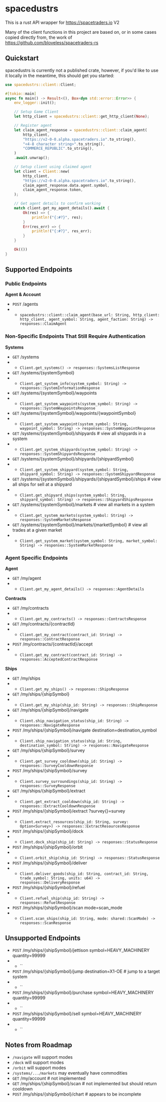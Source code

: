 # spacedustrs
This is a rust API wrapper for https://spacetraders.io V2

Many of the client functions in this project are based on, or in some cases copied directly from, the work of https://github.com/bloveless/spacetraders-rs

## Quickstart

spacedustrs is currently not a published crate, however, if you'd like to use it locally in the meantime, this should get you started:

```rust
use spacedustrs::client::Client;

#[tokio::main]
async fn main() -> Result<(), Box<dyn std::error::Error>> {
    env_logger::init();

    // Setup Game Client
    let http_client = spacedustrs::client::get_http_client(None);

    // Register agent
    let claim_agent_response = spacedustrs::client::claim_agent(
        http_client,
        "https://v2-0-0.alpha.spacetraders.io".to_string(),
        "<4-8 character string>".to_string(),
        "COMMERCE_REPUBLIC".to_string(),
    )
    .await.unwrap();

    // Setup client using claimed agent
    let client = Client::new(
        http_client,
        "https://v2-0-0.alpha.spacetraders.io".to_string(),
        claim_agent_response.data.agent.symbol,
        claim_agent_response.token,
    );

    // Get agent details to confirm working
    match client.get_my_agent_details().await {
        Ok(res) => {
            println!("{:#?}", res);
        }
        Err(res_err) => {
            println!("{:#?}", res_err);
        }
    }

    Ok(())
}
```

## Supported Endpoints

### Public Endpoints

**Agent & Account**

- `POST` /agents
- - `spacedustrs::client::claim_agent(base_url: String, http_client: http_client, agent_symbol: String, agent_faction: String) -> responses::ClaimAgent`

### Non-Specific Endpoints That Still Require Authentication

**Systems**

- `GET` /systems
- - `Client.get_systems() -> responses::SystemsListResponse`
- `GET` /systems/{systemSymbol}
- - `Client.get_system_info(system_symbol: String) -> responses::SystemInformationResponse`
- `GET` /systems/{systemSymbol}/waypoints
- - `Client.get_system_waypoints(system_symbol: String) -> responses::SystemWaypointsResponse`
- `GET` /systems/{systemSymbol}/waypoints/{waypointSymbol}
- - `Client.get_system_waypoint(system_symbol: String, waypoint_symbol: String) -> responses::SystemWaypointResponse`
- `GET` /systems/{systemSymbol}/shipyards # view all shipyards in a system
- - `Client.get_system_shipyards(system_symbol: String) -> responses::SystemShipyardsResponse`
- `GET` /systems/{systemSymbol}/shipyards/{shipyardSymbol}
- - `Client.get_system_shipyard(system_symbol: String, shipyard_symbol: String) -> responses::SystemShipyardResponse`
- `GET` /systems/{systemSymbol}/shipyards/{shipyardSymbol}/ships # view all ships for sell at a shipyard
- - `Client.get_shipyard_ships(system_symbol: String, shipyard_symbol: String) -> responses::ShipyardShipsResponse`
- `GET` /systems/{systemSymbol}/markets # view all markets in a system
- - `Client.get_system_markets(system_symbol: String) -> responses::SystemMarketsResponse`
- `GET` /systems/{systemSymbol}/markets/{marketSymbol} # view all trades at a given market
- - `Client.get_system_market(system_symbol: String, market_symbol: String) -> responses::SystemMarketResponse`

### Agent Specific Endpoints

**Agent**

- `GET` /my/agent
- - `Client.get_my_agent_details() -> responses::AgentDetails`

**Contracts**

- `GET` /my/contracts
- - `Client.get_my_contracts() -> responses::ContractsResponse`
- `GET` /my/contracts/{contractId}
- - `Client.get_my_contract(contract_id: String) -> responses::ContractResponse`
- `POST` /my/contracts/{contractId}/accept
- - `Client.get_my_contract(contract_id: String) -> responses::AcceptedContractResponse`

**Ships**

- `GET` /my/ships
- - `Client.get_my_ships() -> responses::ShipsResponse`
- `GET` /my/ships/{shipSymbol}
- - `Client.get_my_ship(ship_id: String) -> responses::ShipResponse`
- `GET` /my/ships/{shipSymbol}/navigate
- - `Client.ship_navigation_status(ship_id: String) -> responses::NavigateResponse`
- `POST` /my/ships/{shipSymbol}/navigate destination=destination_symbol
- - `Client.ship_navigation_status(ship_id: String, destination_symbol: String) -> responses::NavigateResponse`
- `GET` /my/ships/{shipSymbol}/survey
- - `Client.get_survey_cooldown(ship_id: String) -> responses::SurveyCooldownResponse`
- `POST` /my/ships/{shipSymbol}/survey
- - `Client.survey_surroundings(ship_id: String) -> responses::SurveyResponse`
- `GET` /my/ships/{shipSymbol}/extract
- - `Client.get_extract_cooldown(ship_id: String) -> responses::ExtractCooldownResponse`
- `POST` /my/ships/{shipSymbol}/extract ?survey{}=survey
- - `Client.extract_resources(ship_id: String, survey: Option<Survey>) -> responses::ExtractResourcesResponse`
- `POST` /my/ships/{shipSymbol}/dock
- - `Client.dock_ship(ship_id: String) -> responses::StatusResponse`
- `POST` /my/ships/{shipSymbol}/orbit
- - `Client.orbit_ship(ship_id: String) -> responses::StatusResponse`
- `POST` /my/ships/{shipSymbol}/deliver
- - `Client.deliver_goods(ship_id: String, contract_id: String, trade_symbol: String, units: u64) -> responses::DeliveryResponse`
- `POST` /my/ships/{shipSymbol}/refuel
- - `Client.refuel_ship(ship_id: String) -> responses::RefuelResponse`
- `POST` /my/ships/{shipSymbol}/scan mode=scan_mode
- - `Client.scan_ships(ship_id: String, mode: shared::ScanMode) -> responses::ScanResponse`

## Unsupported Endpoints

- `POST` /my/ships/{shipSymbol}/jettison symbol=HEAVY_MACHINERY quantity=99999
- - ``
- `POST` /my/ships/{shipSymbol}/jump destination=X1-OE # jump to a target system
- - ``
- `POST` /my/ships/{shipSymbol}/purchase symbol=HEAVY_MACHINERY quantity=99999
- - ``
- `POST` /my/ships/{shipSymbol}/sell symbol=HEAVY_MACHINERY quantity=99999
- - ``

## Notes from Roadmap

- `/navigate` will support modes
- `/dock` will support modes
- `/orbit` will support modes
- `/systems/.../markets` may eventually have commodities
- `GET` /my/account # not implemented
- `GET` /my/ships/{shipSymbol}/scan # not implemented but should return cooldown
- `POST` /my/ships/{shipSymbol}/chart # appears to be incomplete